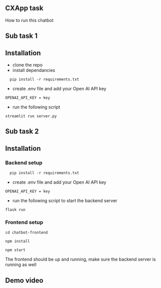 
## CXApp task
How to run this chatbot

## Sub task 1

## Installation

- clone the repo
- install dependancies

```
  pip install -r requirements.txt
```
- create .env file and add your Open AI API key
```
OPENAI_API_KEY = key
```
- run the following script
```
streamlit run server.py
```
    
## Sub task 2

## Installation
### Backend setup
```
  pip install -r requirements.txt
```
- create .env file and add your Open AI API key
```
OPENAI_API_KEY = key
```
- run the following script to start the backend server
```
flask run
```

### Frontend setup
``` 
cd chatbot-frontend
```
```
npm install
```
``` 
npm start
```
The frontend should be up and running, make sure the backend server is running as well





## Demo video

